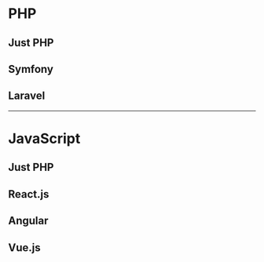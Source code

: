 # PHP
## Just PHP

## Symfony

## Laravel

-------------
# JavaScript
## Just PHP

## React.js

## Angular

## Vue.js
